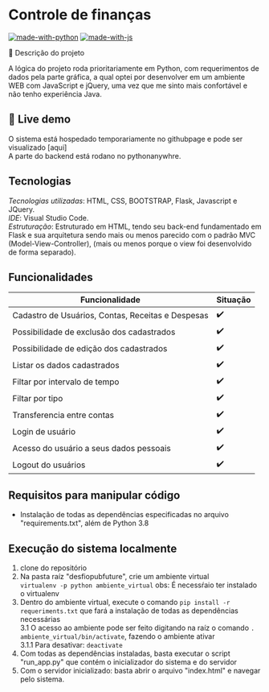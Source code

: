 # Controle de finanças

[![made-with-python](https://img.shields.io/badge/Made%20with-Python-1f425f.svg)](https://www.python.org/)
[![made-with-js](https://img.shields.io/badge/Made%20with-JavaScript-1f425f.svg)](https://www.javascript.com/)

📜 Descrição do projeto


A lógica do projeto roda prioritariamente em Python, com requerimentos de dados pela parte gráfica, a qual optei por desenvolver em um ambiente WEB com JavaScript e jQuery, uma vez que me sinto mais confortável e não tenho experiência Java.
## 👾 Live demo
O sistema está hospedado temporariamente no githubpage  e pode ser visualizado [aqui]   
A parte do backend está rodano no pythonanywhre.


## Tecnologias
*Tecnologias utilizadas*: HTML, CSS, BOOTSTRAP, Flask, Javascript e JQuery.      
*IDE*: Visual Studio Code.      
*Estruturação*: Estruturado em HTML, tendo seu back-end fundamentado em Flask e sua arquitetura sendo mais ou menos  parecido com o padrão MVC (Model-View-Controller), (mais ou menos porque o view foi desenvolvido de forma separado).    


## Funcionalidades
| Funcionalidade | Situação |
| ----------- | ----------- |
| Cadastro de Usuários, Contas, Receitas e Despesas| :heavy_check_mark: |
| Possibilidade de exclusão dos cadastrados| :heavy_check_mark: |
| Possibilidade de edição dos cadastrados| :heavy_check_mark: |
| Listar os dados cadastrados| :heavy_check_mark: |
| Filtar por intervalo de tempo| :heavy_check_mark: |
| Filtar por tipo | :heavy_check_mark: |
| Transferencia entre contas| :heavy_check_mark: |
| Login de usuário | :heavy_check_mark: |
| Acesso do usuário a seus dados pessoais | :heavy_check_mark: |
| Logout do usuários | :heavy_check_mark: |





## Requisitos para manipular código
* Instalação de todas as dependências especificadas no arquivo "requirements.txt", além de Python 3.8 

## Execução do sistema localmente
1. clone do repositório
2. Na pasta raíz "desfiopubfuture", crie um ambiente virtual  
`virtualenv -p python ambiente_virtual`
obs: É necessŕaio ter instalado o virtualenv
3. Dentro do ambiente virtual, execute o comando `pip install -r requeriments.txt` que fará a instalação de todas as dependências necessárias   
3.1 O acesso ao ambiente pode ser feito digitando na raíz o comando `. ambiente_virtual/bin/activate`, fazendo o ambiente ativar  
3.1.1 Para desativar: `deactivate`
4. Com todas as dependências instaladas, basta executar o script "run_app.py" que contém o inicializador do sistema e do servidor  
5. Com o servidor inicializado: basta abrir o arquivo "index.html" e navegar pelo sistema.



